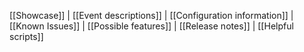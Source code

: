 [[Showcase]] | [[Event descriptions]] | [[Configuration information]] | [[Known Issues]] | [[Possible features]] | [[Release notes]] | [[Helpful scripts]]